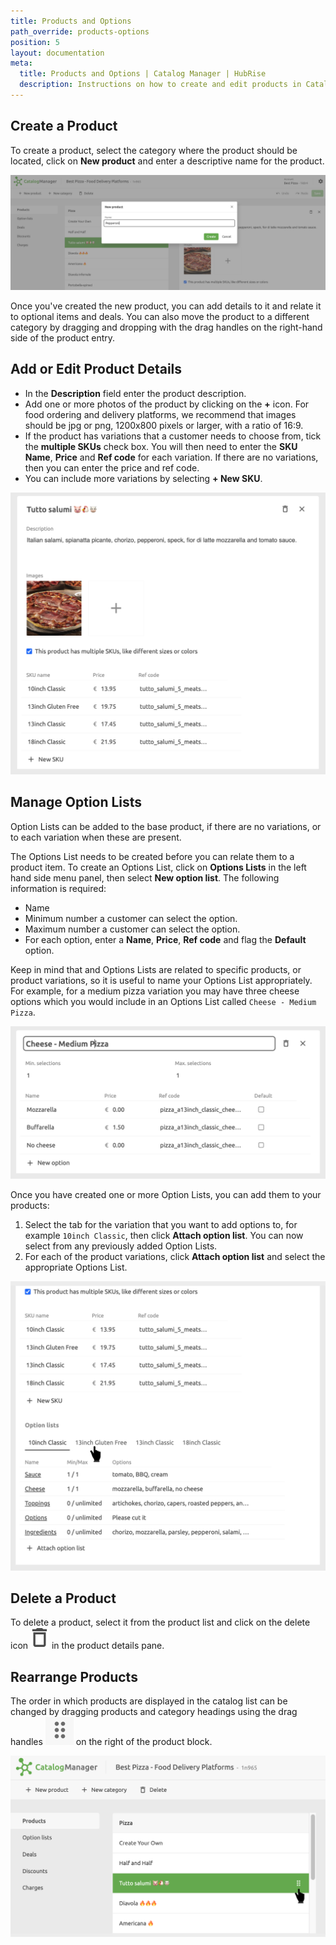 ```yaml
---
title: Products and Options
path_override: products-options
position: 5
layout: documentation
meta:
  title: Products and Options | Catalog Manager | HubRise
  description: Instructions on how to create and edit products in Catalog Manager. Synchronise catalogs between your EPOS and your apps.
---
```


## Create a Product

To create a product, select the category where the product should be located, click on **New product** and enter a descriptive name for the product.

![Catalog Manager Create New Product](./images/009-2x-create-new-product.png)

Once you've created the new product, you can add details to it and relate it to optional items and deals. You can also move the product to a different category by dragging and dropping with the drag handles on the right-hand side of the product entry.

## Add or Edit Product Details

- In the **Description** field enter the product description.
- Add one or more photos of the product by clicking on the **+** icon. For food ordering and delivery platforms, we recommend that images should be jpg or png, 1200x800 pixels or larger, with a ratio of 16:9.
- If the product has variations that a customer needs to choose from, tick the **multiple SKUs** check box. You will then need to enter the **SKU Name**, **Price** and **Ref code** for each variation. If there are no variations, then you can enter the price and ref code.
- You can include more variations by selecting **+ New SKU**.

![Catalog Manager Add Product Details](./images/010-2x-new-product-details.png)

## Manage Option Lists

Option Lists can be added to the base product, if there are no variations, or to each variation when these are present.

The Options List needs to be created before you can relate them to a product item. To create an Options List, click on **Options Lists** in the left hand side menu panel, then select **New option list**. The following information is required:

- Name
- Minimum number a customer can select the option.
- Maximum number a customer can select the option.
- For each option, enter a **Name**, **Price**, **Ref code** and flag the **Default** option.

Keep in mind that and Options Lists are related to specific products, or product variations, so it is useful to name your Options List appropriately. For example, for a medium pizza variation you may have three cheese options which you would include in an Options List called `Cheese - Medium Pizza`.

![Catalog Manager Options List details](./images/004-2x-option-list-details.png)

Once you have created one or more Option Lists, you can add them to your products:

1. Select the tab for the variation that you want to add options to, for example `10inch Classic`, then click **Attach option list**. You can now select from any previously added Option Lists.
1. For each of the product variations, click **Attach option list** and select the appropriate Options List.

![Catalog Manager Add Options List](./images/011-2x-product-option-list-tabs.png)

## Delete a Product

To delete a product, select it from the product list and click on the delete icon <InlineImage width="20" height="20">![Delete icon](../images/016-delete-icon.png)</InlineImage> in the product details pane.

## Rearrange Products

The order in which products are displayed in the catalog list can be changed by dragging products and category headings using the drag handles <InlineImage width="20" height="20">![Down arrow icon](../images/015-drag-drop.png)</InlineImage> on the right of the product block.

![Catalog Manager Rearrange Products](./images/013-2x-move-product.png)
